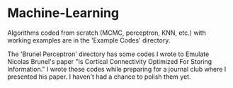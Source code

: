 # Machine-Learning
Algorithms coded from scratch (MCMC, perceptron, KNN, etc.) with working examples are in the 'Example Codes' directory.

The 'Brunel Perceptron' directory has some codes I wrote to Emulate Nicolas Brunel's paper "Is Cortical Connectivity Optimized For Storing Information." I wrote those codes while preparing for a journal club where I presented his paper. I haven't had a chance to polish them yet.
